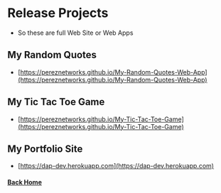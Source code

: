# Release Projects

  - So these are full Web Site or Web Apps

## My Random Quotes
- [https://pereznetworks.github.io/My-Random-Quotes-Web-App](https://pereznetworks.github.io/My-Random-Quotes-Web-App)


## My Tic Tac Toe Game
- [https://pereznetworks.github.io/My-Tic-Tac-Toe-Game](https://pereznetworks.github.io/My-Tic-Tac-Toe-Game)


## My Portfolio Site
- [https://dap-dev.herokuapp.com](https://dap-dev.herokuapp.com)


#### [Back Home](README.md)

